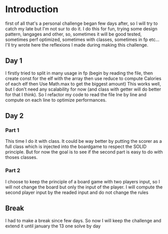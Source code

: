 # Introduction
first of all that's a personal challenge began few days after, so I will try to catch my late but I'm not sur to do it.
I do this for fun, trying some design pattern, langages and other, so, sometimes it will be good tested, sometimes perf optimized, sometimes with classes, sometimes in fp etc…
I'll try wrote here the reflexions I made during making this challenge. 
## Day 1
I firstly tried to split in many usage in fp (begin by reading the file, then create const for the elf with the array then use reduce to compute Calories of each elf then Use Math.max to get the biggest amount)
This works well, but I don't need any scalability for now (and class with getter will do better for that I think). So I refactor my code to read the file lne by line and compute on each line to optimize performances.

## Day 2
### Part 1
This time I do it with class.
It could be way better by putting the scorer as a full class which is injected into the boardgame to respect the SOLID principle.
But for now the goal is to see if the second part is easy to do with thoses classes.
### Part 2
I choose to keep the principle of a board game with two players input, so I will not change the board but only the input of the player. I will compute the second player input by the readed input and do not change the rules

## Break
I had to make a break since few days. So now I will keep the challenge and extend it until january the 13 one solve by day

